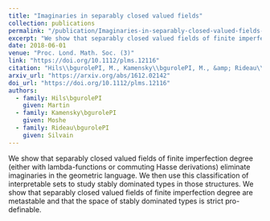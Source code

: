 ```yaml
---
title: "Imaginaries in separably closed valued fields"
collection: publications
permalink: "/publication/Imaginaries-in-separably-closed-valued-fields-MR3816386"
excerpt: "We show that separably closed valued fields of finite imperfection degree (either with lambda-functions or commuting Hasse derivations) eliminate imaginaries in the geometric language. We then use this classification of interpretable sets to study stably dominated types in those structures. We show that separably closed valued fields of finite imperfection degree are metastable and that the space of stably dominated types is strict pro-definable."
date: 2018-06-01
venue: "Proc. Lond. Math. Soc. (3)"
link: "https://doi.org/10.1112/plms.12116"
citation: "Hils\\bgurolePI, M., Kamensky\\bgurolePI, M., &amp; Rideau\\bgurolePI, S. (2018). Imaginaries in separably closed valued fields. <i>Proc. Lond. Math. Soc. (3)</i>, <i>116</i>(6), 1457–1488. https://doi.org/10.1112/plms.12116"
arxiv_url: "https://arxiv.org/abs/1612.02142"
doi_url: "https://doi.org/10.1112/plms.12116"
authors:
  - family: Hils\bgurolePI
    given: Martin
  - family: Kamensky\bgurolePI
    given: Moshe
  - family: Rideau\bgurolePI
    given: Silvain
---
```

We show that separably closed valued fields of finite imperfection degree (either with lambda-functions or commuting Hasse derivations) eliminate imaginaries in the geometric language. We then use this classification of interpretable sets to study stably dominated types in those structures. We show that separably closed valued fields of finite imperfection degree are metastable and that the space of stably dominated types is strict pro-definable.

